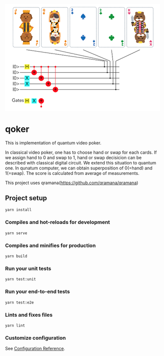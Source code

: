 ![example](example_circuit.png)

# qoker
This is implementation of quantum video poker. 

In classical video poker, one has to choose hand or swap for each cards.
If we assign hand to 0 and swap to 1, hand or swap decisicion can be described with classical digital circuit.
We extend this situation to quantum one.
In qunatum computer, we can obtain superposition of 0(=hand) and 1(=swap).
The score is calculated from average of measurements.

This project uses qramana(https://github.com/qramana/qramana)

## Project setup
```
yarn install
```

### Compiles and hot-reloads for development
```
yarn serve
```

### Compiles and minifies for production
```
yarn build
```

### Run your unit tests
```
yarn test:unit
```

### Run your end-to-end tests
```
yarn test:e2e
```

### Lints and fixes files
```
yarn lint
```

### Customize configuration
See [Configuration Reference](https://cli.vuejs.org/config/).
